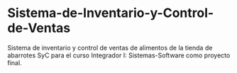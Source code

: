 # Sistema-de-Inventario-y-Control-de-Ventas
Sistema de inventario y control de ventas de alimentos de la tienda de abarrotes SyC  para el curso Integrador I: Sistemas-Software como proyecto final.
